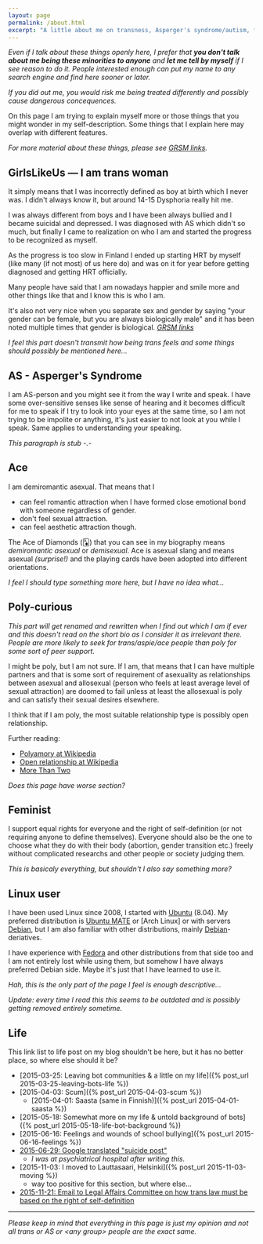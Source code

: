 ```yaml
---
layout: page
permalink: /about.html
excerpt: "A little about me on transness, Asperger's syndrome/autism, feminism, asexuality & using Linux."
---
```


<em>Even if I talk about these things openly here, I prefer that
<strong>you don't talk about me being these minorities to anyone</strong>
and <strong>let me tell by myself</strong> if I see reason to do it.
People interested enough can put my name to any search engine and find here sooner or later.</em>

<em>If you did out me, you would risk me being treated differently and
possibly cause dangerous concequences.</em>

On this page I am trying to explain myself more or those things that you
might wonder in my self-description. Some things that I explain here may
overlap with different features.

*For more material about these things, please see [GRSM links](/links2).*

<!--

## TL;DR

I am a [trans woman] (and I have a [penis]). I am also [asexual] (which
means that I am not interested in sex with anyone) and aspie (which means
that I have [Asperger's syndrome].

[trans woman]:https://en.wikipedia.org/wiki/Trans_woman
[penis]:https://en.wikipedia.org/wiki/Penis#Humans
[asexual]:https://en.wikipedia.org/wiki/Asexuality
[Asperger's syndrome]:https://en.wikipedia.org/wiki/Asperger_syndrome

Another thing is that I am [poly]-curious, so I might be [poly], but I
don't know yet, so all [relationships should be open]. If it turns out
that I am not [poly], I will just break up.

[poly]:https://en.wikipedia.org/wiki/Polyamory
[relationships should be open]:https://en.wikipedia.org/wiki/Open_relationship

*If this looks familiar, it's improved version of my old OKC profile and
thus I don't think it should be on this page, so it's commented.

-->

## GirlsLikeUs — I am trans woman

It simply means that I was incorrectly defined as boy at birth which I
never was. I didn't always know it, but around 14-15 Dysphoria really hit
me.

I was always different from boys and I have been always bullied and I
became suicidal and depressed. I was diagnosed with AS which didn't so
much, but finally I came to realization on who I am and started the
progress to be recognized as myself.

As the progress is too slow in Finland I ended up starting HRT by myself
(like many (if not most) of us here do) and was on it for year before
getting diagnosed and getting HRT officially.

Many people have said that I am nowadays happier and smile more and other
things like that and I know this is who I am.

It's also not very nice when you separate sex and gender by saying "your
gender can be female, but you are always biologically male" and it has
been noted multiple times that gender is biological.
*[GRSM links](/links2)*

*I feel this part doesn't transmit how being trans feels and some things
should possibly be mentioned here...*

## AS - Asperger's Syndrome

I am AS-person and you might see it from the way I write and speak. I have
some over-sensitive senses like sense of hearing and it becomes difficult
for me to speak if I try to look into your eyes at the same time, so I am
not trying to be impolite or anything, it's just easier to not look at you
while I speak. Same applies to understanding your speaking.

*This paragraph is stub -.-*

## Ace

I am demiromantic asexual. That means that I

* can feel romantic attraction when I have formed close emotional bond
  with someone regardless of gender.
* don't feel sexual attraction.
* can feel aesthetic attraction though.

The Ace of Diamonds (🃁) that you can see in my biography means *demiromantic asexual* or *demisexual*. Ace is asexual slang and means asexual
*(surprise!)* and the playing cards have been adopted into different
orientations.

*I feel I should type something more here, but I have no idea what...*

## Poly-curious

*This part will get renamed and rewritten when I find out which I am if
 ever and this doesn't read on the short bio as I consider it as irrelevant
 there. People are more likely to seek for trans/aspie/ace people than
 poly for some sort of peer support.*

I might be poly, but I am not sure. If I am, that means that I can have
multiple partners and that is some sort of requirement of asexuality as
relationships between asexual and allosexual (person who feels at least
average level of sexual attraction) are doomed to fail unless at least the
allosexual is poly and can satisfy their sexual desires elsewhere.

I think that if I am poly, the most suitable relationship type is possibly
open relationship.

Further reading:
* [Polyamory at Wikipedia](https://en.wikipedia.org/wiki/Polyamory)
* [Open relationship at Wikipedia](https://en.wikipedia.org/wiki/Open_relationship)
* [More Than Two](https://www.morethantwo.com/)

*Does this page have worse section?*

## Feminist

I support equal rights for everyone and the right of self-definition (or
not requiring anyone to define themselves). Everyone should also be the one
to choose what they do with their body (abortion, gender transition etc.)
freely without complicated researchs and other people or society judging
them.

*This is basicaly everything, but shouldn't I also say something more?*

## Linux user

I have been used Linux since 2008, I started with [Ubuntu] \(8.04).
My preferred distribution is [Ubuntu MATE] or [Arch Linux] or with servers
[Debian], but I am also familiar with other distributions, mainly
[Debian]-deriatives. 

I have experience with [Fedora] and other distributions from that side too
and I am not entirely lost while using them, but somehow I have always
preferred Debian side. Maybe it's just that I have learned to use it.

[Ubuntu]:http://www.ubuntu.com/desktop
[Ubuntu MATE]:https://ubuntu-mate.org/
[Ubuntu Server]:http://www.ubuntu.com/server
[Debian]:https://www.debian.org/
[Fedora]:https://getfedora.org
[Antergos]:http://antergos.com/
[MATE]:http://mate-desktop.org/
[SDDM]:https://github.com/sddm

*Hah, this is the only part of the page I feel is enough descriptive...*

*Update: every time I read this this seems to be outdated and is possibly
 getting removed entirely sometime.*

## Life

This link list to life post on my blog shouldn't be here, but it has no
better place, so where else should it be?

* [2015-03-25: Leaving bot communities & a little on my life]({% post_url 2015-03-25-leaving-bots-life %})
* [2015-04-03: Scum]({% post_url 2015-04-03-scum %})
    * [2015-04-01: Saasta (same in Finnish)]({% post_url 2015-04-01-saasta %})
* [2015-05-18: Somewhat more on my life & untold background of bots]({% post_url 2015-05-18-life-bot-background %})
* [2015-06-16: Feelings and wounds of school bullying]({% post_url 2015-06-16-feelings %})
* [2015-06-29: Google translated "suicide post"](https://translate.google.fi/translate?sl=fi&tl=en&js=y&prev=_t&hl=fi&ie=UTF-8&u=https%3A%2F%2Fmikaela.info%2Ffinnish%2F2015%2F06%2F29%2Fminusta.html&edit-text=)
    * *I was at psychiatrical hospital after writing this.*
* [2015-11-03: I moved to Lauttasaari, Helsinki]({% post_url 2015-11-03-moving %})
    * way too positive for this section, but where else...
* [2015-11-21: Email to Legal Affairs Committee on how trans law must be based on the right of self-definition](https://translate.google.fi/translate?sl=fi&tl=en&js=y&prev=_t&hl=en&ie=UTF-8&u=https%3A%2F%2Fmikaela.info%2Ffinnish%2F2015%2F11%2F21%2Fsahkopostia-lakivaliokunnalle-translaki.html&edit-text=)

* * * * *

*Please keep in mind that everything in this page is just my opinion and
not all trans or AS or \<any group\> people are the exact same.*
